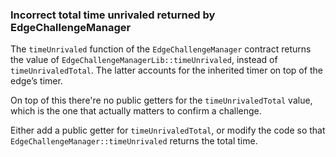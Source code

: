 ### Incorrect total time unrivaled returned by EdgeChallengeManager

The `timeUnrivaled` function of the `EdgeChallengeManager` contract returns the value of `EdgeChallengeManagerLib::timeUnrivaled`, instead of `timeUnrivaledTotal`. The latter accounts for the inherited timer on top of the edge’s timer.

On top of this there're no public getters for the `timeUnrivaledTotal` value, which is the one that actually matters to confirm a challenge.

Either add a public getter for `timeUnrivaledTotal`, or modify the code so that `EdgeChallengeManager::timeUnrivaled` returns the total time.